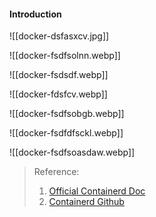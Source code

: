 #### Introduction
![[docker-dsfasxcv.jpg]]

![[docker-fsdfsolnn.webp]]

![[docker-fsdsdf.webp]]


![[docker-fdsfcv.webp]]


![[docker-fsdfsobgb.webp]]


![[docker-fsdfdfsckl.webp]]


![[docker-fsdfsoasdaw.webp]]



>Reference:
>1. [Official Containerd Doc](https://containerd.io/docs/)
>2. [Containerd Github](https://github.com/containerd/containerd)